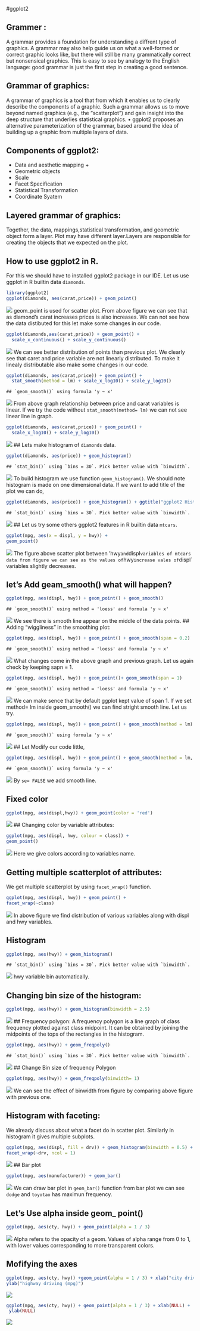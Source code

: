 #ggplot2

## Grammer :

A grammar provides a foundation for understanding a diffrent type of
graphics. A grammar may also help guide us on what a well-formed or
correct graphic looks like, but there will still be many grammatically
correct but nonsensical graphics. This is easy to see by analogy to the
English language: good grammar is just the first step in creating a good
sentence.

## Grammar of graphics:

A grammar of graphics is a tool that from which it enables us to clearly
describe the components of a graphic. Such a grammar allows us to move
beyond named graphics (e.g., the “scatterplot”) and gain insight into
the deep structure that underlies statistical graphics. • ggplot2
proposes an alternative parameterization of the grammar, based around
the idea of building up a graphic from multiple layers of data.

## Components of ggplot2:

-   Data and aesthetic mapping +
-   Geometric objects
-   Scale
-   Facet Specification
-   Statistical Transformation
-   Coordinate Syatem

## Layered grammar of graphics:

Together, the data, mappings,statistical transformation, and geometric
object form a layer. Plot may have different layer.Layers are
responsible for creating the objects that we expected on the plot.

## How to use ggplot2 in R.

For this we should have to installed ggplot2 package in our IDE. Let us
use ggplot in R builtin data `diamonds`.

``` r
library(ggplot2)
ggplot(diamonds, aes(carat,price)) + geom_point()
```

![](ggplot2-blog_files/figure-markdown_github/unnamed-chunk-1-1.png)
geom_point is used for scatter plot. From above figure we can see that
as diamond’s carat increases prices is also increases. We can not see
how the data distibuted for this let make some changes in our code.

``` r
ggplot(diamonds,aes(carat,price)) + geom_point() +
  scale_x_continuous() + scale_y_continuous()
```

![](ggplot2-blog_files/figure-markdown_github/unnamed-chunk-2-1.png) We
can see better distribution of points than previous plot. We clearly see
that caret and price variable are not linearly distributed. To make it
linealy distributable also make some changes in our code.

``` r
ggplot(diamonds, aes(carat,price)) + geom_point() +
  stat_smooth(method = lm) + scale_x_log10() + scale_y_log10()
```

    ## `geom_smooth()` using formula 'y ~ x'

![](ggplot2-blog_files/figure-markdown_github/unnamed-chunk-3-1.png)
From above graph relationship between price and carat variables is
linear. If we try the code without `stat_smooth(method= lm)` we can not
see linear line in graph.

``` r
ggplot(diamonds, aes(carat,price)) + geom_point() +
  scale_x_log10() + scale_y_log10()
```

![](ggplot2-blog_files/figure-markdown_github/unnamed-chunk-4-1.png) ##
Lets make histogram of `diamonds` data.

``` r
ggplot(diamonds, aes(price)) + geom_histogram()
```

    ## `stat_bin()` using `bins = 30`. Pick better value with `binwidth`.

![](ggplot2-blog_files/figure-markdown_github/unnamed-chunk-5-1.png) To
build histogram we use function `geom_histogram()`. We should note
histogram is made on one dimensional data. If we want to add title of
the plot we can do,

``` r
ggplot(diamonds, aes(price)) + geom_histogram() + ggtitle("ggplot2 Histogram")
```

    ## `stat_bin()` using `bins = 30`. Pick better value with `binwidth`.

![](ggplot2-blog_files/figure-markdown_github/unnamed-chunk-6-1.png) ##
Let us try some others ggplot2 features in R builtin data `mtcars`.

``` r
ggplot(mpg, aes(x = displ, y = hwy)) +
geom_point()
```

![](ggplot2-blog_files/figure-markdown_github/unnamed-chunk-7-1.png) The
figure above scatter plot between
’hwy`and`displ`variables of mtcars data from figure we can see as the values of`hwy`increase vales of`displ\`
variables slightly decreases.

## let’s Add geam_smooth() what will happen?

``` r
ggplot(mpg, aes(displ, hwy)) + geom_point() + geom_smooth()
```

    ## `geom_smooth()` using method = 'loess' and formula 'y ~ x'

![](ggplot2-blog_files/figure-markdown_github/unnamed-chunk-8-1.png) We
see there is smooth line appear on the middle of the data points. ##
Adding “wiggliness” in the smoothing plot:

``` r
ggplot(mpg, aes(displ, hwy)) + geom_point() + geom_smooth(span = 0.2) 
```

    ## `geom_smooth()` using method = 'loess' and formula 'y ~ x'

![](ggplot2-blog_files/figure-markdown_github/unnamed-chunk-9-1.png)
What changes come in the above graph and previous graph. Let us again
check by keeping sapn = 1.

``` r
ggplot(mpg, aes(displ, hwy)) + geom_point()+ geom_smooth(span = 1)
```

    ## `geom_smooth()` using method = 'loess' and formula 'y ~ x'

![](ggplot2-blog_files/figure-markdown_github/unnamed-chunk-10-1.png) We
can make sence that by default ggplot kept value of span 1. If we set
method= lm inside geom_smooth() we can find stright smooth line. Let us
try.

``` r
ggplot(mpg, aes(displ, hwy)) + geom_point() + geom_smooth(method = lm) 
```

    ## `geom_smooth()` using formula 'y ~ x'

![](ggplot2-blog_files/figure-markdown_github/unnamed-chunk-11-1.png) ##
Let Modify our code little,

``` r
ggplot(mpg, aes(displ, hwy)) + geom_point() + geom_smooth(method = lm, se= FALSE) 
```

    ## `geom_smooth()` using formula 'y ~ x'

![](ggplot2-blog_files/figure-markdown_github/unnamed-chunk-12-1.png) By
`se= FALSE` we add smooth line.

## Fixed color

``` r
ggplot(mpg, aes(displ,hwy)) + geom_point(color = 'red')
```

![](ggplot2-blog_files/figure-markdown_github/unnamed-chunk-13-1.png) ##
Changing color by variable attributes:

``` r
ggplot(mpg, aes(displ, hwy, colour = class)) + 
geom_point()
```

![](ggplot2-blog_files/figure-markdown_github/unnamed-chunk-14-1.png)
Here we give colors according to variables name.

## Getting multiple scatterplot of attributes:

We get multiple scatterplot by using `facet_wrap()` function.

``` r
ggplot(mpg, aes(displ, hwy)) + geom_point() + 
facet_wrap(~class)
```

![](ggplot2-blog_files/figure-markdown_github/unnamed-chunk-15-1.png) In
above figure we find distribution of various variables along with displ
and hwy variables.

## Histogram

``` r
ggplot(mpg, aes(hwy)) + geom_histogram()
```

    ## `stat_bin()` using `bins = 30`. Pick better value with `binwidth`.

![](ggplot2-blog_files/figure-markdown_github/unnamed-chunk-16-1.png)
hwy variable bin automatically.

## Changing bin size of the histogram:

``` r
ggplot(mpg, aes(hwy)) + geom_histogram(binwidth = 2.5)
```

![](ggplot2-blog_files/figure-markdown_github/unnamed-chunk-17-1.png) ##
Frequency polygon: A frequency polygon is a line graph of class
frequency plotted against class midpoint. It can be obtained by joining
the midpoints of the tops of the rectangles in the histogram.

``` r
ggplot(mpg, aes(hwy)) + geom_freqpoly()
```

    ## `stat_bin()` using `bins = 30`. Pick better value with `binwidth`.

![](ggplot2-blog_files/figure-markdown_github/unnamed-chunk-18-1.png) ##
Change Bin size of frequency Polygon

``` r
ggplot(mpg, aes(hwy)) + geom_freqpoly(binwidth= 1)
```

![](ggplot2-blog_files/figure-markdown_github/unnamed-chunk-19-1.png) We
can see the effect of binwidth from figure by comparing above figure
with previous one.

## Histogram with faceting:

We already discuss about what a facet do in scatter plot. Similarly in
histogram it gives multiple subplots.

``` r
ggplot(mpg, aes(displ, fill = drv)) + geom_histogram(binwidth = 0.5) + 
facet_wrap(~drv, ncol = 1)
```

![](ggplot2-blog_files/figure-markdown_github/unnamed-chunk-20-1.png) ##
Bar plot

``` r
ggplot(mpg, aes(manufacturer)) + geom_bar()
```

![](ggplot2-blog_files/figure-markdown_github/unnamed-chunk-21-1.png) We
can draw bar plot in `geom_bar()` function from bar plot we can see
`dodge` and `toyotao` has maximun frequency.

## Let’s Use alpha inside geom\_ point()

``` r
ggplot(mpg, aes(cty, hwy)) + geom_point(alpha = 1 / 3)
```

![](ggplot2-blog_files/figure-markdown_github/unnamed-chunk-22-1.png)
Alpha refers to the opacity of a geom. Values of alpha range from 0 to
1, with lower values corresponding to more transparent colors.

## Mofifying the axes

``` r
ggplot(mpg, aes(cty, hwy)) +geom_point(alpha = 1 / 3) + xlab("city driving (mpg)") + 
ylab("highway driving (mpg)")
```

![](ggplot2-blog_files/figure-markdown_github/unnamed-chunk-23-1.png)

``` r
ggplot(mpg, aes(cty, hwy)) + geom_point(alpha = 1 / 3) + xlab(NULL) + 
 ylab(NULL)
```

![](ggplot2-blog_files/figure-markdown_github/unnamed-chunk-24-1.png)
